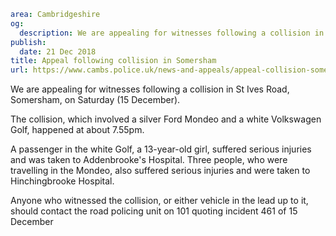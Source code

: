 ```yaml
area: Cambridgeshire
og:
  description: We are appealing for witnesses following a collision in St Ives Road, Somersham, on Saturday (15 December).
publish:
  date: 21 Dec 2018
title: Appeal following collision in Somersham
url: https://www.cambs.police.uk/news-and-appeals/appeal-collision-somersham
```

We are appealing for witnesses following a collision in St Ives Road, Somersham, on Saturday (15 December).

The collision, which involved a silver Ford Mondeo and a white Volkswagen Golf, happened at about 7.55pm.

A passenger in the white Golf, a 13-year-old girl, suffered serious injuries and was taken to Addenbrooke's Hospital. Three people, who were travelling in the Mondeo, also suffered serious injuries and were taken to Hinchingbrooke Hospital.

Anyone who witnessed the collision, or either vehicle in the lead up to it, should contact the road policing unit on 101 quoting incident 461 of 15 December
